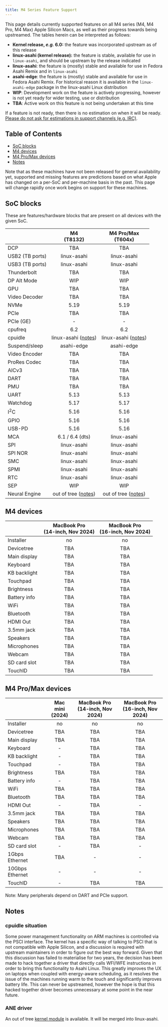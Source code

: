 ```yaml
---
title: M4 Series Feature Support
---
```


This page details currently supported features on all M4 series (M4, M4 Pro, M4 Max) Apple Silicon Macs, as well as
their progress towards being upstreamed. The tables herein can be interpreted as follows:

* **Kernel release, *e.g.* 6.0:** the feature was incorporated upstream as of this release
* **linux-asahi (kernel release):** the feature is stable, available for use in `linux-asahi`, and should be upstream by the release indicated
* **linux-asahi**: the feature is (mostly) stable and available for use in Fedora Asahi Remix and in `linux-asahi`
* **asahi-edge**: the feature is (mostly) stable and available for use in Fedora Asahi Remix. For historical reason it is available in the `linux-asahi-edge` package in the linux-asahi Linux distribution
* **WIP**: Development work on the feature is actively progressing, however is not yet ready for wider testing, use or distribution
* **TBA**: Active work on this feature is not being undertaken at this time

If a feature is not ready, then there is no estimation on when it will be ready. [Please do not ask for estimations in support channels (e.g. IRC)](../../project/when-will-asahi-be-done.md).

## Table of Contents
- [SoC blocks](#soc-blocks)
- [M4 devices](#m4-devices)
- [M4 Pro/Max devices](#m4-promax-devices)
- [Notes](#notes)

Note that as these machines have not been released for general availability yet, supported and missing features are predictions based on what Apple has changed
on a per-SoC and per-machine basis in the past. This page will change rapidly once work begins on support for these machines.

## SoC blocks
These are features/hardware blocks that are present on all devices with the given SoC.

|                  | M4<br>(T8132)        | M4 Pro/Max<br>(T604x)       |
|------------------|:--------------------:|:---------------------------:|
| DCP              | TBA                  | TBA                         |
| USB2 (TB ports)  | linux-asahi          | linux-asahi                 |
| USB3 (TB ports)  | linux-asahi          | linux-asahi                 |
| Thunderbolt      | TBA                  | TBA                         |
| DP Alt Mode      | WIP                  | WIP                         |
| GPU              | TBA                  | TBA                         |
| Video Decoder    | TBA                  | TBA                         |
| NVMe             | 5.19                 | 5.19                        |
| PCIe             | TBA                  | TBA                         |
| PCIe (GE)        | -                    | -                           |
| cpufreq          | 6.2                  | 6.2                         |
| cpuidle          | linux-asahi ([notes](#cpuidle-situation)) | linux-asahi ([notes](#cpuidle-situation)) |
| Suspend/sleep    | asahi-edge           | asahi-edge                  |
| Video Encoder    | TBA                  | TBA                         |
| ProRes Codec     | TBA                  | TBA                         |
| AICv3            | TBA                  | TBA                         |
| DART             | TBA                  | TBA                         |
| PMU              | TBA                  | TBA                         |
| UART             | 5.13                 | 5.13                        |
| Watchdog         | 5.17                 | 5.17                        |
| I<sup>2</sup>C   | 5.16                 | 5.16                        |
| GPIO             | 5.16                 | 5.16                        |
| USB-PD           | 5.16                 | 5.16                        |
| MCA              | 6.1 / 6.4 (dts)      | linux-asahi                 |
| SPI              | linux-asahi          | linux-asahi                 |
| SPI NOR          | linux-asahi          | linux-asahi                 |
| SMC              | linux-asahi          | linux-asahi                 |
| SPMI             | linux-asahi          | linux-asahi                 |
| RTC              | linux-asahi          | linux-asahi                 |
| SEP              | WIP                  | WIP                         |
| Neural Engine    | out of tree ([notes](#ane-driver)) | out of tree ([notes](#ane-driver)) |


## M4 devices
|                    | MacBook Pro<br>(14-inch, Nov 2024)  | MacBook Pro<br>(16-inch, Nov 2024) |
|--------------------|:-----------------------------------:|:----------------------------------:|
| Installer          | no                                  | no                                 |
| Devicetree         | TBA                                 | TBA                                |
| Main display       | TBA                                 | TBA                                |
| Keyboard           | TBA                                 | TBA                                |
| KB backlight       | TBA                                 | TBA                                |
| Touchpad           | TBA                                 | TBA                                |
| Brightness         | TBA                                 | TBA                                |
| Battery info       | TBA                                 | TBA                                |
| WiFi               | TBA                                 | TBA                                |
| Bluetooth          | TBA                                 | TBA                                |
| HDMI Out           | TBA                                 | TBA                                |
| 3.5mm jack         | TBA                                 | TBA                                |
| Speakers           | TBA                                 | TBA                                |
| Microphones        | TBA                                 | TBA                                |
| Webcam             | TBA                                 | TBA                                |
| SD card slot       | TBA                                 | TBA                                |
| TouchID            | TBA                                 | TBA                                |

## M4 Pro/Max devices
|                    | Mac mini<br>(2024) | MacBook Pro<br>(14-inch, Nov 2024)  | MacBook Pro<br>(16-inch, Nov 2024) |
|--------------------|:------------------:|:-----------------------------------:|:----------------------------------:|
| Installer          | no                 | no                                  | no                                 |
| Devicetree         | TBA                | TBA                                 | TBA                                |
| Main display       | TBA                | TBA                                 | TBA                                |
| Keyboard           | -                  | TBA                                 | TBA                                |
| KB backlight       | -                  | TBA                                 | TBA                                |
| Touchpad           | -                  | TBA                                 | TBA                                |
| Brightness         | TBA                | TBA                                 | TBA                                |
| Battery info       | -                  | TBA                                 | TBA                                |
| WiFi               | TBA                | TBA                                 | TBA                                |
| Bluetooth          | TBA                | TBA                                 | TBA                                |
| HDMI Out           | -                  | TBA                                 | -                                  |
| 3.5mm jack         | TBA                | TBA                                 | TBA                                |
| Speakers           | TBA                | TBA                                 | TBA                                |
| Microphones        | TBA                | TBA                                 | TBA                                |
| Webcam             | TBA                | TBA                                 | TBA                                |
| SD card slot       | -                  | TBA                                 | -                                  |
| 1Gbps Ethernet     | TBA                | -                                   | -                                  |
| 10Gbps Ethernet    | -                  | -                                   | -                                  |
| TouchID            | -                  | TBA                                 | TBA                                |

Note: Many peripherals depend on DART and PCIe support.


## Notes

### cpuidle situation
Some power management functionality on ARM machines is controlled via the PSCI interface. The
kernel has a specific way of talking to PSCI that is not compatible with Apple Silicon, and a
discussion is required with upstream maintainers in order to figure out the best way forward. Given
that this discussion has failed to materialise for two years, the decision has been
made to hack together a driver that directly calls WFI/WFE instructions in order to bring
this functionality to Asahi Linux. This greatly improves the UX on laptops when coupled with
energy-aware scheduling, as it resolves the issue of the machines running warm to the touch
and significantly improves battery life. This can never be upstreamed, however the hope is
that this hacked together driver becomes unnecessary at some point in the near future.

### ANE driver
An out of tree [kernel module](https://github.com/eiln/ane/tree/main) is available. It will be merged into linux-asahi.

